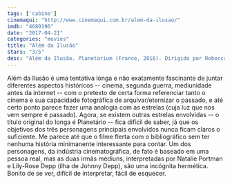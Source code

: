 ```yaml
---
tags: ['cabine']
cinemaqui: "http://www.cinemaqui.com.br/alem-da-ilusao/"
imdb: "4680196"
date: "2017-04-21"
categories: "movies"
title: "Além da Ilusão"
stars: "3/5"
desc: "Além da Ilusão. Planetarium (France, 2016). Dirigido por Rebecca Zlotowski. Escrito por Rebecca Zlotowski, Robin Campillo. Com Natalie Portman (Laura Barlow), Lily-Rose Depp (Kate Barlow), Emmanuel Salinger (André Korben), Amira Casar (Eva Saïd), Pierre Salvadori (André Servier), Louis Garrel (Fernand Prouvé), David Bennent (Juncker), Damien Chapelle (Louis), Jerzy Rogulski (Professeur Ulé)."
---
```

Além da Ilusão é uma tentativa longa e não exatamente fascinante de juntar diferentes aspectos históricos -- cinema, segunda guerra, mediunidade antes da internet -- com o pretexto de certa forma referenciar tanto o cinema e sua capacidade fotográfica de arquivar/eternizar o passado, e até certo ponto parece fazer uma analogia com as estrelas (cuja luz que nos vem sempre é passado). Agora, se existem outras estrelas envolvidas -- o título original do longa é Planetário -- fica difícil de saber, já que os objetivos dos três personagens principais envolvidos nunca ficam claros o suficiente. Me parece até que o filme flerta com o bibliográfico sem ter nenhuma história minimanente interessante para contar. Um dos personagens, da indústria cinematográfica, de fato é baseado em uma pessoa real, mas as duas irmãs médiuns, interpretadas por Natalie Portman e Lily-Rose Depp (ilha de Johnny Depp), são uma incógnita hermética. Bonito de se ver, difícil de interpretar, fácil de esquecer.
